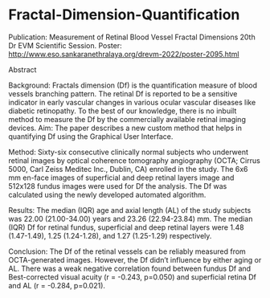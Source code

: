 # Fractal-Dimension-Quantification


Publication:
Measurement of Retinal Blood Vessel Fractal Dimensions
20th Dr EVM Scientific Session. 
Poster: http://www.eso.sankaranethralaya.org/drevm-2022/poster-2095.html

Abstract

Background: Fractals dimension (Df) is the quantification measure of blood vessels branching pattern. The retinal Df is reported to be a sensitive indicator in early vascular changes in various ocular vascular diseases like diabetic retinopathy. To the best of our knowledge, there is no inbuilt method to measure the Df by the commercially available retinal imaging devices.
Aim: The paper describes a new custom method that helps in quantifying Df using the Graphical User Interface.

Method: Sixty-six consecutive clinically normal subjects who underwent retinal images by optical coherence tomography angiography (OCTA; Cirrus 5000, Carl Zeiss Meditec Inc., Dublin, CA) enrolled in the study. The 6x6 mm en-face images of superficial and deep retinal layers image and 512x128 fundus images were used for Df the analysis. The Df was calculated using the newly developed automated algorithm. 

Results: The median (IQR) age and axial length (AL) of the study subjects was 22.00 (21.00-34.00) years and 23.26 (22.94-23.84) mm. The median (IQR) Df for retinal fundus, superficial and deep retinal layers were 1.48 (1.47-1.49), 1.25 (1.24-1.28), and 1.27 (1.25-1.29) respectively. 

Conclusion: The Df of the retinal vessels can be reliably measured from OCTA-generated images. However, the Df didn’t influence by either aging or AL. There was a weak negative correlation found between fundus Df and Best-corrected visual acuity (r = -0.243, p=0.050) and superficial retina Df and AL (r = -0.284, p=0.021).
